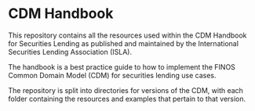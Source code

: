 # CDM Handbook
This repository contains all the resources used within the CDM Handbook for Securities Lending as published and maintained by the International Securities Lending Association (ISLA). 

The handbook is a best practice guide to how to implement the FINOS Common Domain Model (CDM) for securities lending use cases.

The repository is split into directories for versions of the CDM, with each folder containing the resources and examples that pertain to that version.

